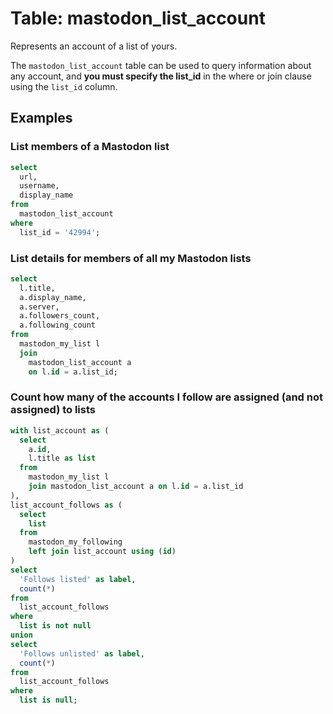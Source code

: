 # Table: mastodon_list_account

Represents an account of a list of yours.

The `mastodon_list_account` table can be used to query information about any account, and **you must specify the list_id** in the where or join clause using the `list_id` column.

## Examples

### List members of a Mastodon list

```sql
select
  url,
  username,
  display_name
from
  mastodon_list_account
where
  list_id = '42994';
```

### List details for members of all my Mastodon lists

```sql
select
  l.title,
  a.display_name,
  a.server,
  a.followers_count,
  a.following_count 
from
  mastodon_my_list l 
  join
    mastodon_list_account a 
    on l.id = a.list_id;
```

### Count how many of the accounts I follow are assigned (and not assigned) to lists

```sql
with list_account as (
  select
    a.id,
    l.title as list
  from
    mastodon_my_list l
    join mastodon_list_account a on l.id = a.list_id
),
list_account_follows as (
  select
    list
  from
    mastodon_my_following
    left join list_account using (id)
)
select
  'Follows listed' as label,
  count(*)
from
  list_account_follows
where
  list is not null
union
select
  'Follows unlisted' as label,
  count(*)
from
  list_account_follows
where
  list is null;
```

